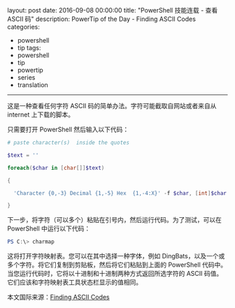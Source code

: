 ﻿layout: post
date: 2016-09-08 00:00:00
title: "PowerShell 技能连载 - 查看 ASCII 码"
description: PowerTip of the Day - Finding ASCII Codes
categories:
- powershell
- tip
tags:
- powershell
- tip
- powertip
- series
- translation
---
这是一种查看任何字符 ASCII 码的简单办法。字符可能截取自网站或者来自从 internet 上下载的脚本。

只需要打开 PowerShell 然后输入以下代码：

```powershell
# paste character(s)  inside the quotes   

$text = ''   

foreach($char in [char[]]$text)  

{  

  'Character {0,-3} Decimal {1,-5} Hex  {1,-4:X}' -f $char, [int]$char   

}
```

下一步，将字符（可以多个）粘贴在引号内，然后运行代码。为了测试，可以在 PowerShell 中运行以下代码：

```powershell
PS C:\> charmap
```

这将打开字符映射表。您可以在其中选择一种字体，例如 DingBats，以及一个或多个字符。将它们复制到剪贴板，然后将它们粘贴到上面的 PowerShell 代码中。当您运行代码时，它将以十进制和十进制两种方式返回所选字符的 ASCII 码值。它们应该和字符映射表工具状态栏显示的值相同。

<!--more-->
本文国际来源：[Finding ASCII Codes](http://community.idera.com/powershell/powertips/b/tips/posts/finding-ascii-codes)
